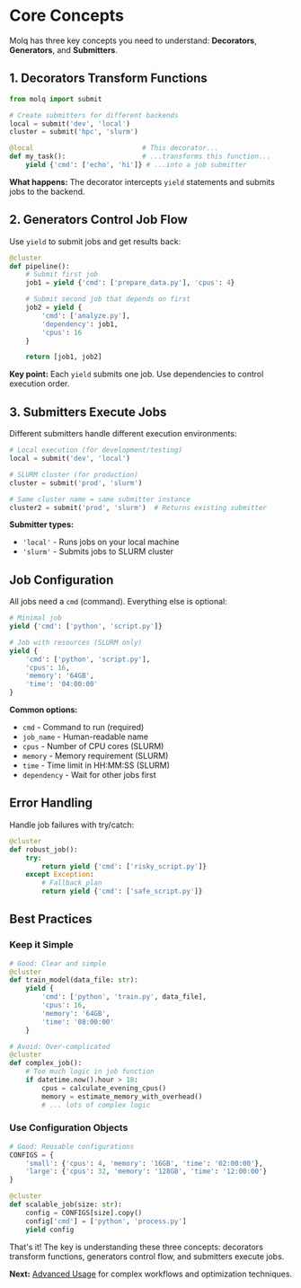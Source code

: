 # Core Concepts

Molq has three key concepts you need to understand: **Decorators**, **Generators**, and **Submitters**.

## 1. Decorators Transform Functions

```python
from molq import submit

# Create submitters for different backends
local = submit('dev', 'local')
cluster = submit('hpc', 'slurm')

@local                           # This decorator...
def my_task():                   # ...transforms this function...
    yield {'cmd': ['echo', 'hi']} # ...into a job submitter
```

**What happens:** The decorator intercepts `yield` statements and submits jobs to the backend.

## 2. Generators Control Job Flow

Use `yield` to submit jobs and get results back:

```python
@cluster
def pipeline():
    # Submit first job
    job1 = yield {'cmd': ['prepare_data.py'], 'cpus': 4}

    # Submit second job that depends on first
    job2 = yield {
        'cmd': ['analyze.py'],
        'dependency': job1,
        'cpus': 16
    }

    return [job1, job2]
```

**Key point:** Each `yield` submits one job. Use dependencies to control execution order.

## 3. Submitters Execute Jobs

Different submitters handle different execution environments:

```python
# Local execution (for development/testing)
local = submit('dev', 'local')

# SLURM cluster (for production)
cluster = submit('prod', 'slurm')

# Same cluster name = same submitter instance
cluster2 = submit('prod', 'slurm')  # Returns existing submitter
```

**Submitter types:**
- `'local'` - Runs jobs on your local machine
- `'slurm'` - Submits jobs to SLURM cluster

## Job Configuration

All jobs need a `cmd` (command). Everything else is optional:

```python
# Minimal job
yield {'cmd': ['python', 'script.py']}

# Job with resources (SLURM only)
yield {
    'cmd': ['python', 'script.py'],
    'cpus': 16,
    'memory': '64GB',
    'time': '04:00:00'
}
```

**Common options:**
- `cmd` - Command to run (required)
- `job_name` - Human-readable name
- `cpus` - Number of CPU cores (SLURM)
- `memory` - Memory requirement (SLURM)
- `time` - Time limit in HH:MM:SS (SLURM)
- `dependency` - Wait for other jobs first

## Error Handling

Handle job failures with try/catch:

```python
@cluster
def robust_job():
    try:
        return yield {'cmd': ['risky_script.py']}
    except Exception:
        # Fallback plan
        return yield {'cmd': ['safe_script.py']}
```

## Best Practices

### Keep it Simple
```python
# Good: Clear and simple
@cluster
def train_model(data_file: str):
    yield {
        'cmd': ['python', 'train.py', data_file],
        'cpus': 16,
        'memory': '64GB',
        'time': '08:00:00'
    }

# Avoid: Over-complicated
@cluster
def complex_job():
    # Too much logic in job function
    if datetime.now().hour > 18:
        cpus = calculate_evening_cpus()
        memory = estimate_memory_with_overhead()
        # ... lots of complex logic
```

### Use Configuration Objects
```python
# Good: Reusable configurations
CONFIGS = {
    'small': {'cpus': 4, 'memory': '16GB', 'time': '02:00:00'},
    'large': {'cpus': 32, 'memory': '128GB', 'time': '12:00:00'}
}

@cluster
def scalable_job(size: str):
    config = CONFIGS[size].copy()
    config['cmd'] = ['python', 'process.py']
    yield config
```

That's it! The key is understanding these three concepts: decorators transform functions, generators control flow, and submitters execute jobs.

**Next:** [Advanced Usage](advanced-usage.md) for complex workflows and optimization techniques.
